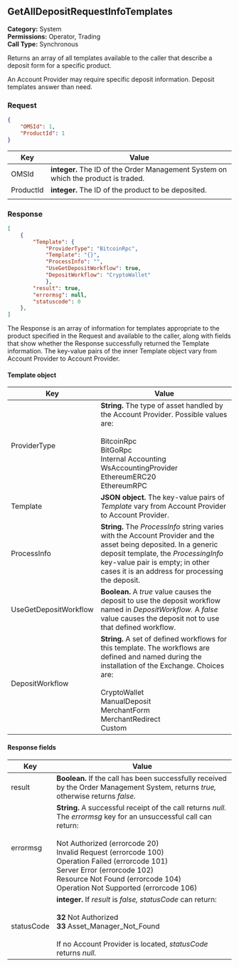 ## GetAllDepositRequestInfoTemplates

**Category:** System<br />**Permissions:** Operator, Trading<br />**Call Type:** Synchronous

Returns an array of all templates available to the caller that describe a deposit form for a specific product.

An Account Provider may require specific deposit information. Deposit templates answer than need.

### Request

```json
{
    "OMSId": 1,
    "ProductId": 1
}
```

| Key       | Value                                                        |
| --------- | ------------------------------------------------------------ |
| OMSId     | **integer.** The ID of the Order Management System on which the product is traded. |
| ProductId | **integer.** The ID of the product to be deposited.          |
|           |                                                              |

### Response

```json
[
    {
        "Template": {
            "ProviderType": "BitcoinRpc",
         	"Template": "{}",
         	"ProcessInfo": "",
         	"UseGetDepositWorkflow": true,
         	"DepositWorkflow": "CryptoWallet"
        	},
        "result": true,
        "errormsg": null,
        "statuscode": 0
    },
]
```

The Response is an array of information for templates appropriate to the product specified in the Request and available to the caller, along with fields that show whether the Response successfully returned the Template information. The key-value pairs of the inner Template object vary from Account Provider to Account Provider.

#### Template object

| Key                   | Value                                                        |
| --------------------- | ------------------------------------------------------------ |
| ProviderType          | **String.** The type of asset handled by the Account Provider. Possible values are:<br /><br />BitcoinRpc<br />BitGoRpc<br />Internal Accounting<br />WsAccountingProvider<br />EthereumERC20<br />EthereumRPC |
| Template              | **JSON object.** The key-value pairs of *Template* vary from Account Provider to Account Provider. |
| ProcessInfo           | **String.** The *ProcessInfo* string varies with the Account Provider and the asset being deposited. In a generic deposit template, the *ProcessingInfo* key-value pair is empty; in other cases it is an address for processing the deposit. |
| UseGetDepositWorkflow | **Boolean.** A *true* value causes the deposit to use the deposit workflow named in *DepositWorkflow.* A *false* value causes the deposit not to use that defined workflow. |
| DepositWorkflow       | **String.** A set of defined workflows for this template. The workflows are defined and named during the installation of the Exchange. Choices are:<br /><br />CryptoWallet<br />ManualDeposit<br />MerchantForm<br />MerchantRedirect<br />Custom |

#### Response fields

| Key        | Value                                                        |
| ---------- | ------------------------------------------------------------ |
| result     | **Boolean.** If the call has been successfully received by the Order Management System, returns *true,* otherwise returns *false.* |
| errormsg   | **String.** A successful receipt of the call returns *null.* The *errormsg* key for an unsuccessful call can return:<br /><br />Not Authorized (errorcode 20)<br />Invalid Request (errorcode 100)<br />Operation Failed (errorcode 101)<br />Server Error (errorcode 102)<br />Resource Not Found (errorcode 104)<br />Operation Not Supported (errorcode 106) |
| statusCode | **integer.** If *result* is *false,* *statusCode* can return: <br /><br />**32** Not Authorized<br />**33** Asset_Manager_Not_Found<br /><br />If no Account Provider is located, *statusCode* returns *null.* |


